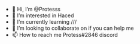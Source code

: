 - 👋 Hi, I’m @Protesss
- 👀 I’m interested in Haced
- 🌱 I’m currently learning ///
- 💞️ I’m looking to collaborate on if you can help me
- 📫 How to reach me Protess#2846 discord

<!---
Protesss/Protesss is a ✨ special ✨ repository because its `README.md` (this file) appears on your GitHub profile.
You can click the Preview link to take a look at your changes.
--->
